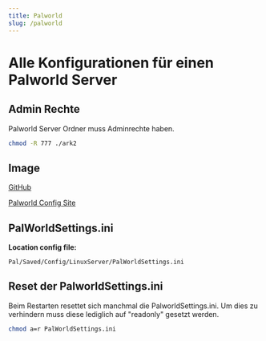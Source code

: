 ```yaml
---
title: Palworld
slug: /palworld
---
```


# Alle Konfigurationen für einen Palworld Server

## Admin Rechte

Palworld Server Ordner muss Adminrechte haben.

```bash
chmod -R 777 ./ark2
```

## Image

[GitHub](https://github.com/thijsvanloef/palworld-server-docker?tab=readme-ov-file)

[Palworld Config Site](https://tech.palworldgame.com/optimize-game-balance)

## PalWorldSettings.ini

**Location config file:**

```
Pal/Saved/Config/LinuxServer/PalWorldSettings.ini
```

## Reset der PalworldSettings.ini

Beim Restarten resettet sich manchmal die PalworldSettings.ini.
Um dies zu verhindern muss diese lediglich auf "readonly" gesetzt werden.

``` bash
chmod a=r PalWorldSettings.ini
```